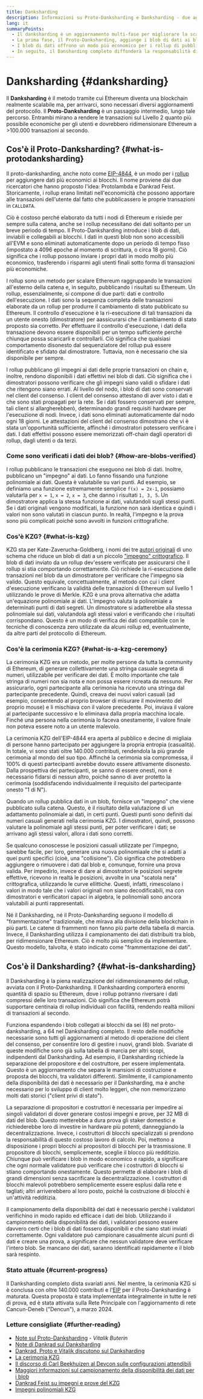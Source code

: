 ```yaml
---
title: Danksharding
description: Informazioni su Proto-Danksharding e Danksharding - due aggiornamenti sequenziali per scalare Ethereum.
lang: it
summaryPoints:
  - Il danksharding è un aggiornamento multi-fase per migliorare la scalabilità e la capacità di Ethereum.
  - La prima fase, il Proto-Danksharding, aggiunge i blob di dati ai blocchi
  - I blob di dati offrono un modo più economico per i rollup di pubblicare i dati su Ethereum, tali costi possono essere trasferiti agli utenti sotto forma di commissioni di transazione inferiori.
  - In seguito, il Dansharding completo diffonderà la responsabilità di verificare i blob di dati tra i sottoinsiemi di nodi, ridimensionando ulteriormente Ethereum, a oltre 100.000 transazioni al secondo.
---
```


# Danksharding {#danksharding}

Il **Danksharding** è il metodo tramite cui Ethereum diventa una blockchain realmente scalabile ma, per arrivarci, sono necessari diversi aggiornamenti del protocollo. Il **Proto-Danksharding** è un passaggio intermedio, lungo tale percorso. Entrambi mirano a rendere le transazioni sul Livello 2 quanto più possibile economiche per gli utenti e dovrebbero ridimensionare Ethereum a >100.000 transazioni al secondo.

## Cos'è il Proto-Danksharding? {#what-is-protodanksharding}

Il proto-danksharding, anche noto come [EIP-4844](https://eips.ethereum.org/EIPS/eip-4844), è un modo per i [rollup](/layer-2/#rollups) per aggiungere dati più economici ai blocchi. Il nome proviene dai due ricercatori che hanno proposto l'idea: Protolambda e Dankrad Feist. Storicamente, i rollup erano limitati nell'economicità che possono apportare alle transazioni dell'utente dal fatto che pubblicassero le proprie transazioni in `CALLDATA`.

Ciò è costoso perché elaborato da tutti i nodi di Ethereum e risiede per sempre sulla catena, anche se i rollup necessitano dei dati soltanto per un breve periodo di tempo. Il Proto-Danksharding introduce i blob di dati, inviabili e collegabili ai blocchi. I dati in questi blob non sono accessibili all'EVM e sono eliminati automaticamente dopo un periodo di tempo fisso (impostato a 4096 epoche al momento di scrittura, o circa 18 giorni). Ciò significa che i rollup possono inviare i propri dati in modo molto più economico, trasferendo i risparmi agli utenti finali sotto forma di transazioni più economiche.

<ExpandableCard title="Perché i blob rendono i rollup più economici?" eventCategory="/roadmap/danksharding" eventName="clicked why do blocks make rollups cheaper?">

I rollup sono un metodo per scalare Ethereum raggruppando le transazioni all'esterno della catena e, in seguito, pubblicando i risultati su Ethereum. Un rollup, essenzialmente, si compone di due parti: dati e controllo dell'esecuzione. I dati sono la sequenza completa delle transazioni elaborate da un rollup per produrre il cambiamento di stato pubblicato su Ethereum. Il controllo d'esecuzione è la ri-esecuzione di tali transazioni da un utente onesto (dimostratore) per aassicurarsi che il cambiamento di stato proposto sia corretto. Per effettuare il controllo d'esecuzione, i dati della transazione devono essere disponibili per un tempo sufficiente perché chiunque possa scaricarli e controllarli. Ciò significa che qualsiasi comportamento disonesto dal sequenziatore del rollup puà essere identificato e sfidato dal dimostratore. Tuttavia, non è necessario che sia disponibile per sempre.

</ExpandableCard>

<ExpandableCard title="Perché va bene eliminare i dati del blob?" eventCategory="/roadmap/danksharding" eventName="clicked why is it OK to delete the blob data?">

I rollup pubblicano gli impegni ai dati delle proprie transazioni on chain e, inoltre, rendono disponibili i dati effettivi nei blob di dati. Ciò significa che i dimostratori possono verificare che gli impegni siano validi o sfidare i dati che ritengono siano errati. Al livello del nodo, i blob di dati sono conservati nel client del consenso. I client del consenso attestano di aver visto i dati e che sono stati propagati per la rete. Se i dati fossero conservati per sempre, tali client si allargherebberò, determinando grandi requisiti hardware per l'esecuzione di nodi. Invece, i dati sono eliminati automaticamente dal nodo ogni 18 giorni. Le attestazioni del client del consenso dimostrano che vi è stata un'opportunità sufficiente, affinché i dimostratori potessero verificare i dati. I dati effettivi possono essere memorizzati off-chain dagli operatori di rollup, dagli utenti o da terzi.

</ExpandableCard>

### Come sono verificati i dati dei blob? {#how-are-blobs-verified}

I rollup pubblicano le transazioni che eseguono nei blob di dati. Inoltre, pubblicano un "impegno" ai dati. Lo fanno fissando una funzione polinomiale ai dati. Questa è valutabile su vari punti. Ad esempio, se definiamo una funzione estremamente semplice `f(x) = 2x-1`, possiamo valutarla per `x = 1`, `x = 2`, `x = 3`, che danno i risultati `1, 3, 5`. Un dimostratore applica la stessa funzione ai dati, valutandoli sugli stessi punti. Se i dati originali vengono modificati, la funzione non sarà identica e quindi i valori non sono valutati in ciascun punto. In realtà, l'impegno e la prova sono più complicati poiché sono avvolti in funzioni crittografiche.

### Cos'è KZG? {#what-is-kzg}

KZG sta per Kate-Zaverucha-Goldberg, i nomi dei tre [autori originali](https://link.springer.com/chapter/10.1007/978-3-642-17373-8_11) di uno schema che riduce un blob di dati a un piccolo ["impegno" crittografico](https://dankradfeist.de/ethereum/2020/06/16/kate-polynomial-commitments.html). Il blob di dati inviato da un rollup dev'essere verificato per assicurarsi che il rollup si stia comportando correttamente. Ciò richiede la ri-esecuzione delle transazioni nel blob da un dimostratore per verificare che l'impegno sia valido. Questo equivale, concettualmente, al metodo con cui i client d'esecuzione verificano la validità delle transazioni di Ethereum sul livello 1 utilizzando le prove di Merkle. KZG è una prova alternativa che adatta un'equazione polinomiale ai dati. L'impegno valuta la polinomiale a determinati punti di dati segreti. Un dimostratore si adatterebbe alla stessa polinomiale sui dati, valutandola agli stessi valori e verificando che i risultati corrispondano. Questo è un modo di verifica dei dati compatibile con le tecniche di conoscenza zero utilizzate da alcuni rollup ed, eventualmente, da altre parti del protocollo di Ethereum.

### Cos'è la cerimonia KZG? {#what-is-a-kzg-ceremony}

La cerimonia KZG era un metodo, per molte persone da tutta la community di Ethereum, di generare collettivamente una stringa casuale segreta di numeri, utilizzabile per verificare dei dati. È molto importante che tale stringa di numeri non sia nota e non possa essere ricreata da nessuno. Per assicurarlo, ogni partecipante alla cerimonia ha ricevuto una stringa dal partecipante precedente. Quindi, creava dei nuovi valori casuali (ad esempio, consentendo al proprio browser di misurare il movimento del proprio mouse) e li mischiava con il valore precedente. Poi, inviava il valore al partecipante successivo e lo eliminava dalla propria macchina locale. Finché una persona nella cerimonia lo faceva onestamente, il valore finale non poteva essere noto a un utente malevolo.

La cerimonia KZG dell'EIP-4844 era aperta al pubblico e decine di migliaia di persone hanno partecipato per aggiungere la propria entropia (casualità). In totale, vi sono stati oltre 140.000 contributi, rendendola la più grande cerimonia al mondo del suo tipo. Affinché la cerimonia sia compromessa, il 100% di questi partecipanti avrebbe dovuto essere attivamente disonesto. Dalla prospettiva dei partecipanti, se sanno di essere onesti, non è necessario fidarsi di nessun altro, poiché sanno di aver protetto la cerimonia (soddisfacendo individualmente il requisito del partecipante onesto "1 di N").

<ExpandableCard title="Per cosa si utilizza il numero casuale dalla cerimonia KZG?" eventCategory="/roadmap/danksharding" eventName="clicked why is the random number from the KZG ceremony used for?">

Quando un rollup pubblica dati in un blob, fornisce un "impegno" che viene pubblicato sulla catena. Questo, è il risultato della valutazione di un adattamento polinomiale ai dati, in certi punti. Questi punti sono definiti dai numeri casuali generati nella cerimonia KZG. I dimostratori, quindi, possono valutare la polinomiale agli stessi punti, per poter verificare i dati; se arrivano agli stessi valori, allora i dati sono corretti.

</ExpandableCard>

<ExpandableCard title="Perché i dati casuali KZG devono rimanere segreti?" eventCategory="/roadmap/danksharding" eventName="clicked why does the KZG random data have to stay secret?">

Se qualcuno conoscesse le posizioni casuali utilizzate per l'impegno, sarebbe facile, per loro, generare una nuova polinomiaale che si adatti a quei punti specifici (cioè, una "collisione"). Ciò significa che potrebbero aggiungere o rimuovere i dati dal blob e, comunque, fornire una prova valida. Per impedirlo, invece di dare ai dimostratori le posizioni segrete effettive, ricevono in realtà le posizioni, avvolte in una "scatola nera" crittografica, utilizzando le curve ellittiche. Questi, infatti, rimescolano i valori in modo tale che i valori originali non siano decodificabili, ma con dimostratori e verificatori capaci in algebra, le polinomiali sono ancora valutabili ai punti rappresentati.

</ExpandableCard>

<Alert variant="error" className="mb-8">
  Né il Danksharding, né il Proto-Danksharding seguono il modello di "frammentazione" tradizionale, che mirava alla divisione della blockchain in più parti. Le catene di frammenti non fanno più parte della tabella di marcia. Invece, il Danksharding utilizza il campionamento dei dati distribuiti tra blob, per ridimensionare Ethereum. Ciò è molto più semplice da implementare. Questo modello, talvolta, è stato indicato come "frammentazione dei dati".
</Alert>

## Cos'è il Danksharding? {#what-is-danksharding}

Il Danksharding è la piena realizzazione del ridimensionamento del rollup, avviata con il Proto-Danksharding. Il Dankshaarding comporterà enormi quantità di spazio su Ethereum, dove i rollup potranno riversare i dati compressi delle loro transazioni. Ciò significa che Ethereum potrà supportare centinaia di rollup individuali con facilità, rendendo realtà milioni di transazioni al secondo.

Funziona espandendo i blob collegati ai blocchi da sei (6) nel proto-danksharding, a 64 nel Danksharding completo. Il resto delle modifiche necessarie sono tutti gli aggiornamenti al metodo di operazione dei client del consenso, per consentire loro di gestire i nuovi, grandi blob. Svariate di queste modifiche sono già sulla tabella di marcia per altri scopi, indipendenti dal Danksharding. Ad esempio, il Danksharding richiede la separazione del propositore e del costruttore, per essere implementata. Questo è un aggiornamento che separa le mansioni di costruzione e proposta dei blocchi, tra validatori differenti. Similmente, il campionamento della disponibilità dei dati è necessario per il Danksharding, ma è anche necessario per lo sviluppo di client molto leggeri, che non memorizzano molti dati storici ("client privi di stato").

<ExpandableCard title="Perché il Danksharding richiede la separazione di propositori e costruttori?" eventCategory="/roadmap/danksharding" eventName="clicked why does danksharding require proposer-builder separation?">

La separazione di propositori e costruttori è necessaria per impedire ai singoli validatori di dover generare costosi impegni e prove, per 32 MB di dati del blob. Questo metterebbe a dura prova gli staker domestici e richiederebbe loro di investire in hardware più potenti, danneggiando la decentralizzazione. Invece, i costruttori di blocchi specializzati si prendono la responsabilità di questo costoso lavoro di calcolo. Poi, mettono a disposizione i propri blocchi ai propositori di blocchi per la trasmissione. Il propositore di blocchi, semplicemente, sceglie il blocco più redditizio. Chiunque può verificare i blob in modo economico e rapido, a significare che ogni normale validatore può verificare che i costruttori di blocchi si stiano comportando onestamente. Questo permette di elaborare i blob di grandi dimensioni senza sacrificare la decentralizzazione. I costruttori di blocchi malevoli potrebbero semplicemente essere esplusi dalla rete e tagliati; altri arriverebbero al loro posto, poiché la costruzione di blocchi è un'attività redditizia.

</ExpandableCard>

<ExpandableCard title="Perché il Danksharding richiede il campionamento della disponibilità dei dati?" eventCategory="/roadmap/danksharding" eventName="clicked why does danksharding require data availability sampling?">

Il campionamento della disponibilità dei dati è necessario perché i validatori verifichino in modo rapido ed efficace i dati dei blob. Utilizzando il campionmento della disponibilità dei dati, i validatori possono essere davvero certi che i blob di dati fossero disponibili e che siano stati inviati correttamente. Ogni validatore può campionare casualmente alcuni punti di dati e creare una prova, a significare che nessun validatore deve verificare l'intero blob. Se mancano dei dati, saranno identificati rapidamente e il blob sarà respinto.

</ExpandableCard>

### Stato attuale {#current-progress}

Il Danksharding completo dista svariati anni. Nel mentre, la cerimonia KZG si è conclusa con oltre 140.000 contributi e l'[EIP](https://eips.ethereum.org/EIPS/eip-4844) per il Proto-Danksharding è maturata. Questa proposta è stata implementata integralmente in tutte le reti di prova, ed è stata attivata sulla Rete Principale con l'aggiornamento di rete Cancun-Deneb ("Dencun"), a marzo 2024.

### Letture consigliate {#further-reading}

- [Note sul Proto-Danksharding](https://notes.ethereum.org/@vbuterin/proto_danksharding_faq) - _Vitalik Buterin_
- [Note di Dankrad sul Danksharding](https://notes.ethereum.org/@dankrad/new_sharding)
- [Dankrad, Proto e Vitalik discutono sul Danksharding](https://www.youtube.com/watch?v=N5p0TB77flM)
- [La cerimonia KZG](https://ceremony.ethereum.org/)
- [Il discorso di Carl Beekhuizen al Devcon sulle configurazioni attendibili](https://archive.devcon.org/archive/watch/6/the-kzg-ceremony-or-how-i-learnt-to-stop-worrying-and-love-trusted-setups/?tab=YouTube)
- [Maggiori informazioni sul campionamento della disponibilità dei dati per i blob](https://hackmd.io/@vbuterin/sharding_proposal#ELI5-data-availability-sampling)
- [Dankrad Feist su impegni e prove del KZG](https://youtu.be/8L2C6RDMV9Q)
- [Impegni polinomiali KZG](https://dankradfeist.de/ethereum/2020/06/16/kate-polynomial-commitments.html)
